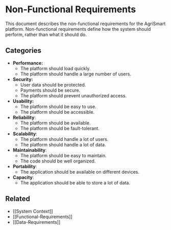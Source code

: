 # Non-Functional Requirements

This document describes the non-functional requirements for the AgriSmart platform. Non-functional requirements define how the system should perform, rather than what it should do.

## Categories

*   **Performance:**
    *   The platform should load quickly.
    *   The platform should handle a large number of users.
*   **Security:**
    *   User data should be protected.
    *   Payments should be secure.
    *   The platform should prevent unauthorized access.
*   **Usability:**
    *   The platform should be easy to use.
    *   The platform should be accessible.
* **Reliability**:
    * The platform should be available.
    * The platform should be fault-tolerant.
* **Scalability**:
    * The platform should handle a lot of users.
    * The platform should handle a lot of data.
* **Maintainability**:
    * The platform should be easy to maintain.
    * The code should be well organized.
* **Portability**:
    * The application should be available on different devices.
* **Capacity**:
    * The application should be able to store a lot of data.

## Related

* [[System Context]]
* [[Functional-Requirements]]
* [[Data-Requirements]]
